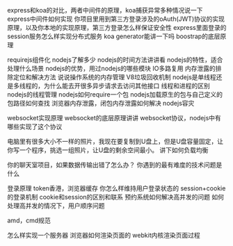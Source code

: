 express和koa的对比，两者中间件的原理，koa捕获异常多种情况说一下
express中间件如何实现
你项目里用到第三方登录涉及的oAuth(JWT)协议的实现原理，以及你本地的实现原理，第三方登录怎么样保证安全性
express里面登录的session服务怎么样实现分布式服务
koa generator能讲一下吗
boostrap的底层原理

requirejs组件化
nodejs了解多少
nodejs的时间方法讲讲看
nodejs的特性，适合处理什么场景
nodejs的优势，用过nodejs的哪些模块
IO多路复用
内存泄露的排除定位和解决方法
说说操作系统的内存管理
V8垃圾回收机制
nodejs是单线程还是多线程的，为什么能去开很多异步请求去访问其他接口
线程和进程的区别
nodejs的线程管理
nodejs如何require一个包
nodejs加载原生的包与自己定义的包路径如何查找
浏览器内存泄露，闭包内存泄露如何解决
nodejs容灾

websocket实现原理
websocket的底层原理讲讲
websocket协议，nodejs中有哪些实现了这个协议

电脑里有很多大小不一样的照片，我现在要复制到U盘上，但是U盘容量固定，让你写一个程序，挑选一组照片，让U盘的剩余空间最小。
讲下如何负载均衡

你的聊天室项目，如果数据传输出错了怎么办？
你遇到的最有难度的技术问题是什么

登录原理
token香港，浏览器缓存
你怎么样维持用户登录状态的
session+cookie的登录机制
cookie和session的区别和联系
预约系统如何解决高并发的问题
如何处理高并发的情况下，用户顺序问题

amd，cmd规范

怎么样实现一个服务器
浏览器如何渲染页面的
webkit内核渲染页面过程
